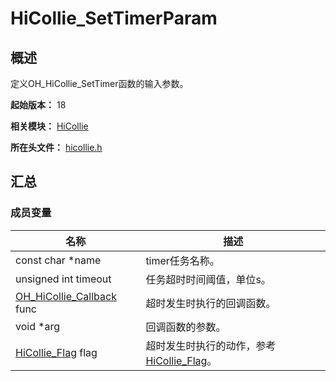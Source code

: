 # HiCollie_SetTimerParam

## 概述

定义OH_HiCollie_SetTimer函数的输入参数。

**起始版本：** 18

**相关模块：** [HiCollie](capi-hicollie.md)

**所在头文件：** [hicollie.h](capi-hicollie-h.md)

## 汇总

### 成员变量

| 名称                                                                   | 描述 |
|----------------------------------------------------------------------| -- |
| const char *name                                                     | timer任务名称。 |
| unsigned int timeout                                                 | 任务超时时间阈值，单位s。 |
| [OH_HiCollie_Callback](capi-hicollie-h.md#oh_hicollie_callback) func | 超时发生时执行的回调函数。 |
| void *arg                                                            | 回调函数的参数。 |
| [HiCollie_Flag](capi-hicollie-h.md#hicollie_flag) flag               | 超时发生时执行的动作，参考[HiCollie_Flag](capi-hicollie-h.md#hicollie_flag)。 |


